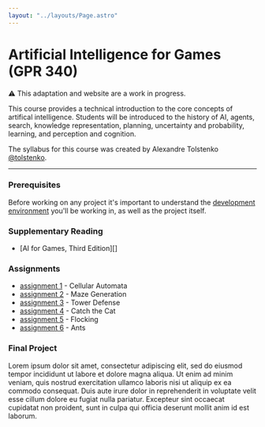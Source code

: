 ```yaml
---
layout: "../layouts/Page.astro"
---
```


# Artificial Intelligence for Games (GPR 340)

<div class="alert alert-warning" role="alert">
  ⚠️ This adaptation and website are a work in progress.
</div>

This course provides a technical introduction to the core concepts of artifical intelligence. Students will be introduced to the history of AI, agents, search, knowledge representation, planning, uncertainty and probability, learning, and perception and cognition.

The syllabus for this course was created by Alexandre Tolstenko [@tolstenko][].

---

### Prerequisites

Before working on any project it's important to understand the [development environment][] you'll be working in, as well as the project itself.


### Supplementary Reading

*   [AI for Games, Third Edition][]


### Assignments

*   [assignment 1][] - Cellular Automata
*   [assignment 2][] - Maze Generation
*   [assignment 3][] - Tower Defense
*   [assignment 4][] - Catch the Cat
*   [assignment 5][] - Flocking
*   [assignment 6][] - Ants


### Final Project

Lorem ipsum dolor sit amet, consectetur adipiscing elit, sed do eiusmod tempor incididunt ut labore et dolore magna aliqua. Ut enim ad minim veniam, quis nostrud exercitation ullamco laboris nisi ut aliquip ex ea commodo consequat. Duis aute irure dolor in reprehenderit in voluptate velit esse cillum dolore eu fugiat nulla pariatur. Excepteur sint occaecat cupidatat non proident, sunt in culpa qui officia deserunt mollit anim id est laborum.


[@tolstenko]: https://github.com/tolstenko
[OpenGL SuperBible]: https://www.amazon.ca/AI-Games-Third-Ian-Millington-ebook/dp/B07PYGNV64?ref_=ast_author_mpb

<!-- pages -->
[FAQ]: faq
[development environment]: environment

<!-- assignments -->
[assignment 1]: assignments/cellular_automata
[assignment 2]: assignments/maze_generation
[assignment 3]: assignments/tower_defense
[assignment 4]: assignments/catch_the_cat
[assignment 5]: assignments/flocking
[assignment 6]: assignments/ants